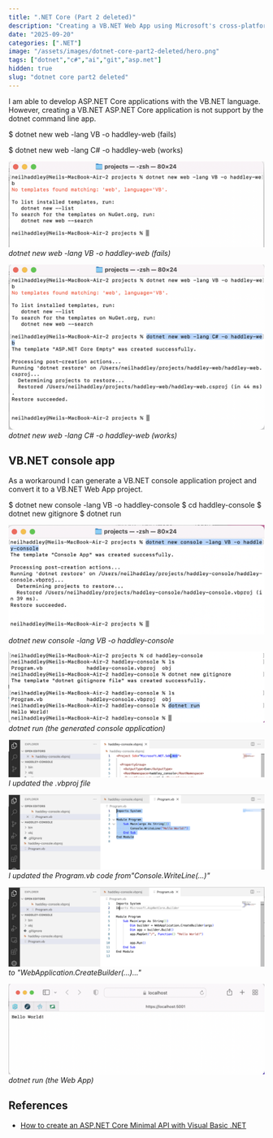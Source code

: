 ```yaml
---
title: ".NET Core (Part 2 deleted)"
description: "Creating a VB.NET Web App using Microsoft's cross-platform framework."
date: "2025-09-20"
categories: [".NET"]
image: "/assets/images/dotnet-core-part2-deleted/hero.png"
tags: ["dotnet","c#","ai","git","asp.net"]
hidden: true
slug: "dotnet core part2 deleted"
---
```




I am able to develop ASP.NET Core applications with the VB.NET language. However, creating a VB.NET ASP.NET Core application is not support by the dotnet command line app.

$ dotnet new web -lang VB -o haddley-web (fails)

$ dotnet new web -lang C# -o haddley-web (works)

![](/assets/images/dotnet-core-part2-deleted/screen-shot-2023-03-15-at-2.05.08-pm-1148x386.png)
*dotnet new web -lang VB -o haddley-web (fails)*

![](/assets/images/dotnet-core-part2-deleted/screen-shot-2023-03-15-at-2.05.47-pm-1144x738.png)
*dotnet new web -lang C# -o haddley-web (works)*


## VB.NET console app

As a workaround I can generate a VB.NET console application project and convert it to a VB.NET Web App project.

$ dotnet new console -lang VB -o haddley-console
$ cd haddley-console
$ dotnet new gitignore
$ dotnet run

![](/assets/images/dotnet-core-part2-deleted/screen-shot-2023-03-15-at-2.21.39-pm-1138x488.png)
*dotnet new console -lang VB -o haddley-console*

![](/assets/images/dotnet-core-part2-deleted/screen-shot-2023-03-15-at-2.25.13-pm-1140x316.png)
*dotnet run (the generated console application)*

![](/assets/images/dotnet-core-part2-deleted/screen-shot-2023-03-15-at-2.34.56-pm-1536x225.png)
*I updated the .vbproj file*

![](/assets/images/dotnet-core-part2-deleted/screen-shot-2023-03-15-at-2.35.58-pm-1536x452.png)
*I updated the Program.vb code from"Console.WriteLine(...)"*

![](/assets/images/dotnet-core-part2-deleted/screen-shot-2023-03-15-at-2.36.42-pm-1536x477.png)
*to "WebApplication.CreateBuilder(...)..."*

![](/assets/images/dotnet-core-part2-deleted/screen-shot-2023-03-15-at-2.38.17-pm-1476x522.png)
*dotnet run (the Web App)*
## References

- [How to create an ASP.NET Core Minimal API with Visual Basic .NET](https://swimburger.net/blog/dotnet/create-an-aspdotnet-core-minimal-api-with-vbdotnet)

